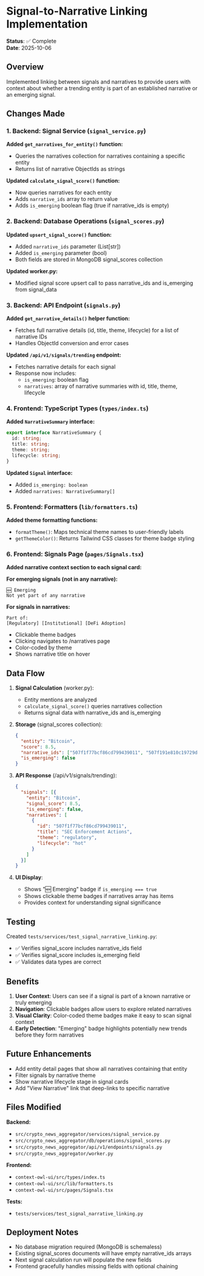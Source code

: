 # Signal-to-Narrative Linking Implementation

**Status**: ✅ Complete  
**Date**: 2025-10-06

## Overview

Implemented linking between signals and narratives to provide users with context about whether a trending entity is part of an established narrative or an emerging signal.

## Changes Made

### 1. Backend: Signal Service (`signal_service.py`)

**Added `get_narratives_for_entity()` function:**
- Queries the narratives collection for narratives containing a specific entity
- Returns list of narrative ObjectIds as strings

**Updated `calculate_signal_score()` function:**
- Now queries narratives for each entity
- Adds `narrative_ids` array to return value
- Adds `is_emerging` boolean flag (true if narrative_ids is empty)

### 2. Backend: Database Operations (`signal_scores.py`)

**Updated `upsert_signal_score()` function:**
- Added `narrative_ids` parameter (List[str])
- Added `is_emerging` parameter (bool)
- Both fields are stored in MongoDB signal_scores collection

**Updated worker.py:**
- Modified signal score upsert call to pass narrative_ids and is_emerging from signal_data

### 3. Backend: API Endpoint (`signals.py`)

**Added `get_narrative_details()` helper function:**
- Fetches full narrative details (id, title, theme, lifecycle) for a list of narrative IDs
- Handles ObjectId conversion and error cases

**Updated `/api/v1/signals/trending` endpoint:**
- Fetches narrative details for each signal
- Response now includes:
  - `is_emerging`: boolean flag
  - `narratives`: array of narrative summaries with id, title, theme, lifecycle

### 4. Frontend: TypeScript Types (`types/index.ts`)

**Added `NarrativeSummary` interface:**
```typescript
export interface NarrativeSummary {
  id: string;
  title: string;
  theme: string;
  lifecycle: string;
}
```

**Updated `Signal` interface:**
- Added `is_emerging: boolean`
- Added `narratives: NarrativeSummary[]`

### 5. Frontend: Formatters (`lib/formatters.ts`)

**Added theme formatting functions:**
- `formatTheme()`: Maps technical theme names to user-friendly labels
- `getThemeColor()`: Returns Tailwind CSS classes for theme badge styling

### 6. Frontend: Signals Page (`pages/Signals.tsx`)

**Added narrative context section to each signal card:**

**For emerging signals (not in any narrative):**
```
🆕 Emerging
Not yet part of any narrative
```

**For signals in narratives:**
```
Part of:
[Regulatory] [Institutional] [DeFi Adoption]
```
- Clickable theme badges
- Clicking navigates to /narratives page
- Color-coded by theme
- Shows narrative title on hover

## Data Flow

1. **Signal Calculation** (worker.py):
   - Entity mentions are analyzed
   - `calculate_signal_score()` queries narratives collection
   - Returns signal data with narrative_ids and is_emerging

2. **Storage** (signal_scores collection):
   ```json
   {
     "entity": "Bitcoin",
     "score": 8.5,
     "narrative_ids": ["507f1f77bcf86cd799439011", "507f191e810c19729de860ea"],
     "is_emerging": false
   }
   ```

3. **API Response** (/api/v1/signals/trending):
   ```json
   {
     "signals": [{
       "entity": "Bitcoin",
       "signal_score": 8.5,
       "is_emerging": false,
       "narratives": [
         {
           "id": "507f1f77bcf86cd799439011",
           "title": "SEC Enforcement Actions",
           "theme": "regulatory",
           "lifecycle": "hot"
         }
       ]
     }]
   }
   ```

4. **UI Display**:
   - Shows "🆕 Emerging" badge if `is_emerging === true`
   - Shows clickable theme badges if narratives array has items
   - Provides context for understanding signal significance

## Testing

Created `tests/services/test_signal_narrative_linking.py`:
- ✅ Verifies signal_score includes narrative_ids field
- ✅ Verifies signal_score includes is_emerging field
- ✅ Validates data types are correct

## Benefits

1. **User Context**: Users can see if a signal is part of a known narrative or truly emerging
2. **Navigation**: Clickable badges allow users to explore related narratives
3. **Visual Clarity**: Color-coded theme badges make it easy to scan signal context
4. **Early Detection**: "Emerging" badge highlights potentially new trends before they form narratives

## Future Enhancements

- Add entity detail pages that show all narratives containing that entity
- Filter signals by narrative theme
- Show narrative lifecycle stage in signal cards
- Add "View Narrative" link that deep-links to specific narrative

## Files Modified

**Backend:**
- `src/crypto_news_aggregator/services/signal_service.py`
- `src/crypto_news_aggregator/db/operations/signal_scores.py`
- `src/crypto_news_aggregator/api/v1/endpoints/signals.py`
- `src/crypto_news_aggregator/worker.py`

**Frontend:**
- `context-owl-ui/src/types/index.ts`
- `context-owl-ui/src/lib/formatters.ts`
- `context-owl-ui/src/pages/Signals.tsx`

**Tests:**
- `tests/services/test_signal_narrative_linking.py`

## Deployment Notes

- No database migration required (MongoDB is schemaless)
- Existing signal_scores documents will have empty narrative_ids arrays
- Next signal calculation run will populate the new fields
- Frontend gracefully handles missing fields with optional chaining
